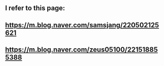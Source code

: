## I refer to this page:
## https://m.blog.naver.com/samsjang/220502125621
## https://m.blog.naver.com/zeus05100/221518855388
